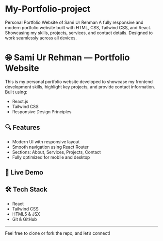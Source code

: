 # My-Portfolio-project
Personal Portfolio Website of Sami Ur Rehman A fully responsive and modern portfolio website built with HTML, CSS, Tailwind CSS, and React. Showcasing my skills, projects, services, and contact details. Designed to work seamlessly across all devices.
# 🌐 Sami Ur Rehman — Portfolio Website

This is my personal portfolio website developed to showcase my frontend development skills, highlight key projects, and provide contact information. Built using:

- React.js
- Tailwind CSS
- Responsive Design Principles

## 🔍 Features
- Modern UI with responsive layout
- Smooth navigation using React Router
- Sections: About, Services, Projects, Contact
- Fully optimized for mobile and desktop

## 🚀 Live Demo

## 🛠️ Tech Stack
- React
- Tailwind CSS
- HTML5 & JSX
- Git & GitHub

---

Feel free to clone or fork the repo, and let’s connect!
